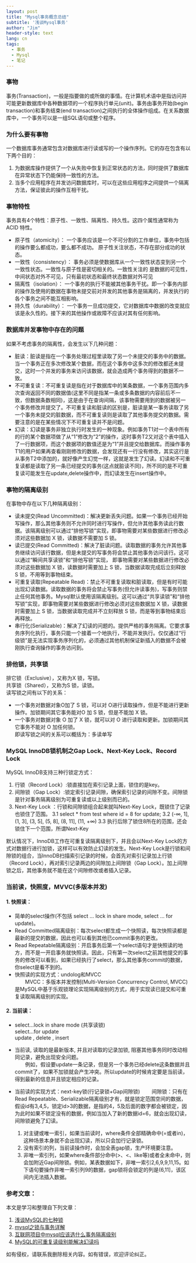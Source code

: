 ```yaml
---
layout: post
title: "Mysql事务概念总结"
subtitle: '浅谈Mysql事务'
author: "Jim"
header-style: text
lang: cn
tags:
  - 事务
  - Mysql
  - 笔记
---
```


### 事物 
事务(Transaction)，一般是指要做的或所做的事情。在计算机术语中是指访问并可能更新数据库中各种数据项的一个程序执行单元(unit)。事务由事务开始(begin transaction)和事务结束(end transaction)之间执行的全体操作组成。在关系数据库中，一个事务可以是一组SQL语句或整个程序。

### 为什么要有事物
一个数据库事务通常包含对数据库进行读或写的一个操作序列。它的存在包含有以下两个目的：
1. 为数据库操作提供了一个从失败中恢复到正常状态的方法，同时提供了数据库在异常状态下仍能保持一致性的方法。
2. 当多个应用程序在并发访问数据库时，可以在这些应用程序之间提供一个隔离方法，保证彼此的操作互相干扰。

### 事物特性  
事务具有4个特性：原子性、一致性、隔离性、持久性。这四个属性通常称为 ACID 特性。

- 原子性（atomicity）：
  一个事务应该是一个不可分割的工作单位，事务中包括的操作要么都成功，要么都不成功。
  原子性关注状态，不存在部分成功的状态。
- 一致性（consistency）：
  事务必须是使数据库从一个一致性状态变到另一个一致性状态。一致性与原子性是密切相关的。一致性关注的
    是数据的可见性，中间状态对外不可见，只有最初状态和最终状态数据对外可见
- 隔离性（isolation）：
  一个事务的执行不能被其他事务干扰。即一个事务内部的操作及使用的数据在事物未提交前对并发的其他事务是隔离的，并发执行的各个事务之间不能互相影响。
- 持久性（durability）：
  一个事务一旦成功提交，它对数据库中数据的改变就应该是永久性的。接下来的其他操作或故障不应该对其有任何影响。

### 数据库并发事物中存在的问题
如果不考虑事务的隔离性，会发生以下几种问题：
- 脏读：脏读是指在一个事务处理过程里读取了另一个未提交的事务中的数据。当一个事务正在多次修改某个数据，而在这个事务中这多次的修改都还未提交，这时一个并发的事务来访问该数据，就会造成两个事务得到的数据不一致。
- 不可重复读：不可重复读是指在对于数据库中的某条数据，一个事务范围内多次查询返回不同的数据值(这里不同是指某一条或多条数据的内容前后不一致，但数据条数相同)，这是由于在查询间隔，该事物需要用到的数据被另一个事务修改并提交了。不可重复读和脏读的区别是，脏读是某一事务读取了另一个事务未提交的脏数据，而不可重复读则是读取了其他事务提交的数据。需要注意的是在某些情况下不可重复读并不是问题。
- 幻读：幻读是事务非独立执行时发生的一种现象。例如事务T1对一个表中所有的行的某个数据项做了从“1”修改为“2”的操作，这时事务T2又对这个表中插入了一行数据项，而这个数据项的数值还是为“1”并且提交给数据库。而操作事务T1的用户如果再查看刚刚修改的数据，会发现还有一行没有修改，其实这行是从事务T2中添加的，就好像产生幻觉一样，这就是发生了幻读。幻读和不可重复读都是读取了另一条已经提交的事务(这点就脏读不同)，所不同的是不可重复读可能发生在update,delete操作中，而幻读发生在insert操作中。

### 事物的隔离级别
在事物中存在以下几种隔离级别：
- 读未提交(Read Uncommitted)：解决更新丢失问题。如果一个事务已经开始写操作，那么其他事务则不允许同时进行写操作，但允许其他事务读此行数据。该隔离级别可以通过“排他写锁”实现，即事物需要对某些数据进行修改必须对这些数据加 X 锁，读数据不需要加 S 锁。
- 读已提交(Read Committed)：解决了脏读问题。读取数据的事务允许其他事务继续访问该行数据，但是未提交的写事务将会禁止其他事务访问该行。这可以通过“瞬间共享读锁”和“排他写锁”实现， 即事物需要对某些数据进行修改必须对这些数据加 X 锁，读数据时需要加上 S 锁，当数据读取完成后立刻释放 S 锁，不用等到事物结束。
- 可重复读取(Repeatable Read)：禁止不可重复读取和脏读取，但是有时可能出现幻读数据。读取数据的事务将会禁止写事务(但允许读事务)，写事务则禁止任何其他事务。Mysql默认使用该隔离级别。这可以通过“共享读锁”和“排他写锁”实现，即事物需要对某些数据进行修改必须对这些数据加 X 锁，读数据时需要加上 S 锁，当数据读取完成并不立刻释放 S 锁，而是等到事物结束后再释放。
- 串行化(Serializable)：解决了幻读的问题的。提供严格的事务隔离。它要求事务序列化执行，事务只能一个接着一个地执行，不能并发执行。仅仅通过“行级锁”是无法实现事务序列化的，必须通过其他机制保证新插入的数据不会被刚执行查询操作的事务访问到。

### 排他锁，共享锁
排它锁（Exclusive），又称为X 锁，写锁。  
共享锁（Shared），又称为S 锁，读锁。  
读写锁之间有以下的关系：  
- 一个事务对数据对象O加了 S 锁，可以对 O进行读取操作，但是不能进行更新操作。加锁期间其它事务能对O 加 S 锁，但是不能加 X 锁。  
- 一个事务对数据对象 O 加了 X 锁，就可以对 O 进行读取和更新。加锁期间其它事务不能对 O 加任何锁。  
即读写锁之间的关系可以概括为：多读单写

### MySQL InnoDB锁机制之Gap Lock、Next-Key Lock、Record Lock
MySQL InnoDB支持三种行锁定方式：
1. 行锁（Record Lock）:锁直接加在索引记录上面，锁住的是key。
2. 间隙锁（Gap Lock）:锁定索引记录间隙，确保索引记录的间隙不变。间隙锁是针对事务隔离级别为可重复读或以上级别而已的。
3. Next-Key Lock ：行锁和间隙锁组合起来就叫Next-Key Lock，既锁住了记录也锁住了范围。
3.1 select * from test where id = 8 for update;
3.2 (-∞, 1], (1, 3], (3, 5], (5, 8], (8, 11], (11, +∞)
3.3 执行后除了锁住8所在的范围，还会锁住下一个范围，所谓Next-Key

默认情况下，InnoDB工作在可重复读隔离级别下，并且会以Next-Key Lock的方式对数据行进行加锁，这样可以有效防止幻读的发生。Next-Key Lock是行锁和间隙锁的组合，当InnoDB扫描索引记录的时候，会首先对索引记录加上行锁（Record Lock），再对索引记录两边的间隙加上间隙锁（Gap Lock）。加上间隙锁之后，其他事务就不能在这个间隙修改或者插入记录。

### 当前读，快照度，MVVC(多版本并发)
#### 1. 快照读：  
- 简单的select操作(不包括 select ... lock in share mode, select ... for update)。　　　　
- Read Committed隔离级别：每次select都生成一个快照读，每次快照读都是最新的提交的数据，因此也可以看到其他已commit事务的更改。
- Read Repeatable隔离级别：开启事务后第一个select语句才是快照读的地方，而不是一开启事务就快照读。因此，只有第一次select之前其他提交的事务的修改可以看到，如果已经执行了select，那么其他事务commit的数据，你select是看不到的。
- 快照读的实现方式：undolog和MVCC  
　　MVCC：多版本并发控制(Multi-Version Concurrency Control, MVCC)是MySQL中基于乐观锁理论实现隔离级别的方式，用于实现读已提交和可重复读取隔离级别的实现。

#### 2. 当前读： 
- select...lock in share mode (共享读锁)   
select...for update  
update , delete , insert

- 当前读, 读取的是最新版本, 并且对读取的记录加锁, 阻塞其他事务同时改动相同记录，避免出现安全问题。  
　　例如，假设要update一条记录，但是另一个事务已经delete这条数据并且commit了，如果不加锁就会产生冲突。所以update的时候肯定要是当前读，得到最新的信息并且锁定相应的记录。

- 当前读的实现方式：next-key锁(行记录锁+Gap间隙锁)
　　间隙锁：只有在Read Repeatable、Serializable隔离级别才有，就是锁定范围空间的数据，假设id有3,4,5，锁定id>3的数据，是指的4，5及后面的数字都会被锁定，因为此时如果不锁定没有的数据，例如当加入了新的数据id=6，就会出现幻读，间隙锁避免了幻读。  
    1. 对主键或唯一索引，如果当前读时，where条件全部精确命中(=或者in)，这种场景本身就不会出现幻读，所以只会加行记录锁。  
    2. 没有索引的列，当前读操作时，会加全表gap锁，生产环境要注意。  
    3. 非唯一索引列，如果where条件部分命中(>、<、like等)或者全未命中，则会加附近Gap间隙锁。例如，某表数据如下，非唯一索引2,6,9,9,11,15。如下语句要操作非唯一索引列9的数据，gap锁将会锁定的列是(6,11]，该区间内无法插入数据。    

### 参考文章：
本文是学习和整理自下列文章：
1. [浅谈MySQL的七种锁](https://yq.aliyun.com/articles/646976)
2. [mysql之锁与事务详解](https://blog.hhui.top/hexblog/2018/03/23/mysql%E4%B9%8B%E9%94%81%E4%B8%8E%E4%BA%8B%E5%8A%A1%E8%AF%A6%E8%A7%A3/)
3. [互联网项目中mysql应该选什么事务隔离级别](https://yq.aliyun.com/articles/693143)
4. [MySQL的可重复读级别能解决幻读吗](https://www.cnblogs.com/liyus/p/10556563.html)  

如有侵权，请联系我删除相关内容。如有错误，欢迎评论纠正。

